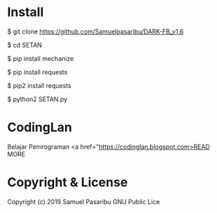 # Install
$ git clone https://github.com/Samuelpasaribu/DARK-FB_v1.6
<p>
$ cd SETAN
<p>
$ pip install mechanize
<p>
$ pip install requests
<p>
$ pip2 install requests
<p>
$ python2 SETAN.py
  
# CodingLan
  Belajar Pemrograman <a href="https://codinglan.blogspot.com>READ MORE</a>

# Copyright & License
  Copyright (c) 2019 Samuel Pasaribu GNU Public Lice
